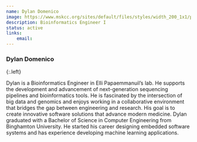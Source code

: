 ```yaml
---
name: Dylan Domenico
image: https://www.mskcc.org/sites/default/files/styles/width_200_1x1/public/node/211855/main_image/domenicao-dylan_210519_06-1200x800.jpg
description: Bioinformatics Engineer I
status: active
links:
    email: 
---
```


### Dylan Domenico
{:.left}

Dylan is a Bioinformatics Engineer in Elli Papaemmanuil’s lab. He supports the development and advancement of next-generation sequencing pipelines and bioinformatics tools. He is fascinated by the intersection of big data and genomics and enjoys working in a collaborative environment that bridges the gap between engineering and research. His goal is to create innovative software solutions that advance modern medicine. Dylan graduated with a Bachelor of Science in Computer Engineering from Binghamton University. He started his career designing embedded software systems and has experience developing machine learning applications.  
        